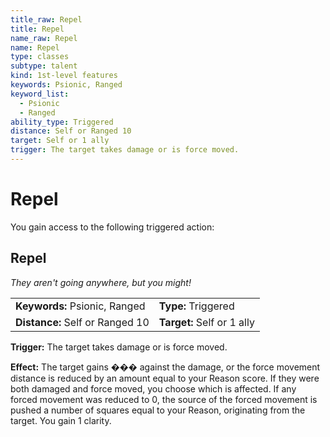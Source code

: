 ```yaml
---
title_raw: Repel
title: Repel
name_raw: Repel
name: Repel
type: classes
subtype: talent
kind: 1st-level features
keywords: Psionic, Ranged
keyword_list:
  - Psionic
  - Ranged
ability_type: Triggered
distance: Self or Ranged 10
target: Self or 1 ally
trigger: The target takes damage or is force moved.
---
```


# Repel

You gain access to the following triggered action:

## Repel

*They aren't going anywhere, but you might!*

|                                 |                            |
| :------------------------------ | :------------------------- |
| **Keywords:** Psionic, Ranged   | **Type:** Triggered        |
| **Distance:** Self or Ranged 10 | **Target:** Self or 1 ally |

**Trigger:** The target takes damage or is force moved.

**Effect:** The target gains ��� against the damage, or the force movement distance is reduced by an amount equal to your Reason score. If they were both damaged and force moved, you choose which is affected. If any forced movement was reduced to 0, the source of the forced movement is pushed a number of squares equal to your Reason, originating from the target. You gain 1 clarity.

